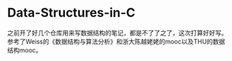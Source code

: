 # Data-Structures-in-C

之前开了好几个仓库用来写数据结构的笔记，都是不了了之了，这次打算好好写。
参考了Weiss的《数据结构与算法分析》和浙大陈越姥姥的mooc以及THU的数据结构mooc。
